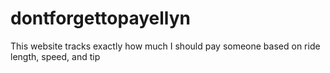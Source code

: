 # dontforgettopayellyn
This website tracks exactly how much I should pay someone based on ride length, speed, and tip
